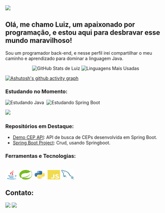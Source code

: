 <img src="https://capsule-render.vercel.app/api?type=waving&color=00ffff&height=120&section=header&text=Bem-vindo!&fontSize=40&fontColor=FFFFFF" />

## Olá, me chamo Luiz, um apaixonado por programação, e estou aqui para desbravar esse mundo maravilhoso!

Sou um programador back-end, e nesse perfil irei compartilhar o meu caminho e aprendizado para dominar a linguagem Java.

<div align="center">  
  <img width="49%" height="195px" src="https://github-readme-stats.vercel.app/api?username=29092213&show_icons=true&count_private=true&hide_border=true&title_color=00ffff&icon_color=00ffff&text_color=c9d1d9&bg_color=1E2A38" alt="GitHub Stats de Luiz" /> 
  <img width="41%" height="195px" src="https://github-readme-stats.vercel.app/api/top-langs/?username=29092213&layout=compact&hide_border=true&title_color=00ffff&text_color=c9d1d9&bg_color=1E2A38" alt="Linguagens Mais Usadas"/>
</div>

[![Ashutosh's github activity graph](https://github-readme-activity-graph.vercel.app/graph?username=29092213&bg_color=1E2A38&color=00ffff&line=00ffff&point=DB7093&area=true&hide_border=true)](https://github.com/ashutosh00710/github-readme-activity-graph)

### Estudando no Momento:
![Estudando Java](https://img.shields.io/badge/Estudando-Java-yellow?style=for-the-badge&logo=java)&nbsp;
![Estudando Spring Boot](https://img.shields.io/badge/Estudando-Spring%20Boot-yellow?style=for-the-badge&logo=spring)&nbsp;

<img src="https://media.giphy.com/media/WFZvB7VIXBgiz3oDXE/giphy.gif" width="100" />

### Repositórios em Destaque:
- [Demo CEP API](https://github.com/29092213/demo-cep-api): API de busca de CEPs desenvolvida em Spring Boot.
- [Spring Boot Project](https://github.com/29092213/springboot): Crud, usando Springboot.

### Ferramentas e Tecnologias:
<div style="display: inline_block"><br>
  <img align="center" alt="Java" height="30" width="40" src="https://raw.githubusercontent.com/devicons/devicon/master/icons/java/java-original.svg">
  <img align="center" alt="Spring" height="30" width="40" src="https://raw.githubusercontent.com/devicons/devicon/master/icons/spring/spring-original.svg">
  <img align="center" alt="Python" height="30" width="40" src="https://raw.githubusercontent.com/devicons/devicon/master/icons/python/python-original.svg">
  <img align="center" alt="JavaScript" height="30" width="40" src="https://raw.githubusercontent.com/devicons/devicon/master/icons/javascript/javascript-plain.svg">
  <img align="center" alt="MySQL" height="30" width="40" src="https://raw.githubusercontent.com/devicons/devicon/master/icons/mysql/mysql-original.svg">
</div>

## Contato:
<div> 
  <a href = "mailto:luizjdf13@gmail.com"><img src="https://img.shields.io/badge/-Gmail-%23333?style=for-the-badge&logo=gmail&logoColor=white" target="_blank"></a>
  <a href="https://www.linkedin.com/in/luiz-souza-dev" target="_blank"><img src="https://img.shields.io/badge/-LinkedIn-%230077B5?style=for-the-badge&logo=linkedin&logoColor=white" target="_blank"></a>
</div>
